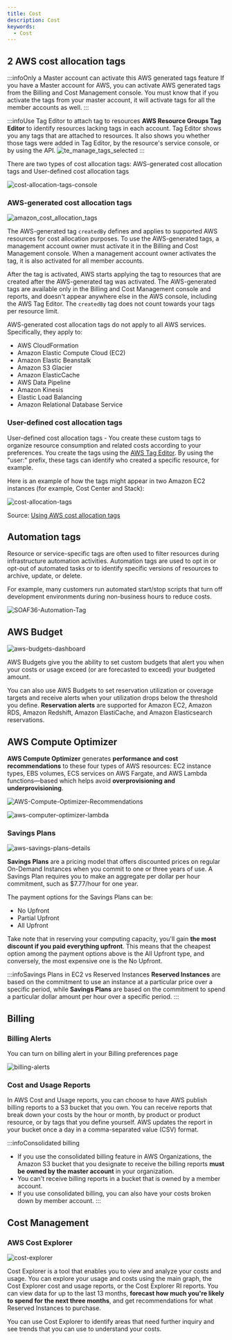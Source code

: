 ```yaml
---
title: Cost
description: Cost
keywords:
  - Cost
---
```


## 2 AWS cost allocation tags

:::infoOnly a Master account can activate this AWS generated tags feature
If you have a Master account for AWS, you can activate AWS generated tags from the Billing and Cost Management console. You must know that if you activate the tags from your master account, it will activate tags for all the member accounts as well.
:::

:::infoUse Tag Editor to attach tag to resources
**AWS Resource Groups Tag Editor** to identify resources lacking tags in each account. Tag Editor shows you any tags that are attached to resources. It also shows you whether those tags were added in Tag Editor, by the resource's service console, or by using the API.
![te_manage_tags_selected](/img/aws/management/cost/te_manage_tags_selected.png)
:::

There are two types of cost allocation tags: AWS-generated cost allocation tags and User-defined cost allocation tags 

![cost-allocation-tags-console](/img/aws/management/cost/cost-allocation-tags-console.png)

### AWS-generated cost allocation tags

![amazon_cost_allocation_tags](/img/aws/management/cost/amazon_cost_allocation_tags.png)


The AWS-generated tag `createdBy` defines and applies to supported AWS resources for cost allocation purposes. To use the AWS-generated tags, a management account owner must activate it in the Billing and Cost Management console. When a management account owner activates the tag, it is also activated for all member accounts.

After the tag is activated, AWS starts applying the tag to resources that are created after the AWS-generated tag was activated. The AWS-generated tags are available only in the Billing and Cost Management console and reports, and doesn't appear anywhere else in the AWS console, including the AWS Tag Editor. The `createdBy` tag does not count towards your tags per resource limit.

AWS-generated cost allocation tags do not apply to all AWS services. Specifically, they apply to:

- AWS CloudFormation
- Amazon Elastic Compute Cloud (EC2)
- Amazon Elastic Beanstalk
- Amazon S3 Glacier
- Amazon ElasticCache
- AWS Data Pipeline
- Amazon Kinesis
- Elastic Load Balancing
- Amazon Relational Database Service

### User-defined cost allocation tags

User-defined cost allocation tags - You create these custom tags to organize resource consumption and related costs according to your preferences. You create the tags using the [AWS Tag Editor](https://docs.aws.amazon.com/awsconsolehelpdocs/latest/gsg/tag-editor.html). By using the "user:" prefix, these tags can identify who created a specific resource, for example.

Here is an example of how the tags might appear in two Amazon EC2 instances (for example, Cost Center and Stack):

![cost-allocation-tags](/img/aws/other/cost-allocation-tags.png)

Source: [Using AWS cost allocation tags](https://docs.aws.amazon.com/awsaccountbilling/latest/aboutv2/cost-alloc-tags.html)

## Automation tags

Resource or service-specific tags are often used to filter resources during infrastructure automation activities. Automation tags are used to opt in or opt-out of automated tasks or to identify specific versions of resources to archive, update, or delete. 

For example, many customers run automated start/stop scripts that turn off development environments during non-business hours to reduce costs.

![SOAF36-Automation-Tag](/img/aws/management/cost/SOAF36-Automation-Tags.png)


## AWS Budget

![aws-budgets-dashboard](/img/aws/management/cost/aws-budgets-dashboard.png)

AWS Budgets give you the ability to set custom budgets that alert you when your costs or usage exceed (or are forecasted to exceed) your budgeted amount.

You can also use AWS Budgets to set reservation utilization or coverage targets and receive alerts when your utilization drops below the threshold you define. **Reservation alerts** are supported for Amazon EC2, Amazon RDS, Amazon Redshift, Amazon ElastiCache, and Amazon Elasticsearch reservations.

## AWS Compute Optimizer

**AWS Compute Optimizer** generates **performance and cost recommendations** to these four  types of AWS resources: EC2 instance types, EBS volumes, ECS services on AWS Fargate, and AWS Lambda functions—based which helps avoid **overprovisioning and underprovisioning**.

![AWS-Compute-Optimizer-Recommendations](/img/aws/management/cost/AWS-Compute-Optimizer-Recommendations.png)

![aws-computer-optimizer-lambda](/img/aws/management/cost/aws-computer-optimizer-lambda.png)

### Savings Plans

![aws-savings-plans-details](/img/aws/management/cost/aws-savings-plans-details.jpg)

**Savings Plans** are a pricing model that offers discounted prices on regular On-Demand Instances when you commit to one or three years of use. A Savings Plan requires you to make an aggregate per dollar per hour commitment, such as $7.77/hour for one year.

The payment options for the Savings Plans can be:

- No Upfront
- Partial Upfront
- All Upfront

Take note that in reserving your computing capacity, you'll gain **the most discount if you paid everything upfront**. This means that the cheapest option among the payment options above is the All Upfront type, and conversely, the most expensive one is the No Upfront.

:::infoSavings Plans in EC2 vs Reserved Instances
**Reserved Instances** are based on the commitment to use an instance at a particular price over a specific period, while **Savings Plans** are based on the commitment to spend a particular dollar amount per hour over a specific period.
:::


## Billing

### Billing Alerts

You can turn on billing alert in your Billing preferences page

![billing-alerts](/img/aws/management/cost/billing-alerts.png)

### Cost and Usage Reports

In AWS Cost and Usage reports, you can choose to have AWS publish billing reports to a S3 bucket that you own. You can receive reports that break down your costs by the hour or month, by product or product resource, or by tags that you define yourself. AWS updates the report in your bucket once a day in a comma-separated value (CSV) format. 

:::infoConsolidated billing
- If you use the consolidated billing feature in AWS Organizations, the Amazon S3 bucket that you designate to receive the billing reports **must be owned by the master account** in your organization. 
- You can't receive billing reports in a bucket that is owned by a member account. 
- If you use consolidated billing, you can also have your costs broken down by member account.
:::

## Cost Management

### AWS Cost Explorer

![cost-explorer](/img/aws/management/cost/cost-explorer.png)

Cost Explorer is a tool that enables you to view and analyze your costs and usage. You can explore your usage and costs using the main graph, the Cost Explorer cost and usage reports, or the Cost Explorer RI reports. You can view data for up to the last 13 months, **forecast how much you're likely to spend for the next three months**, and get recommendations for what Reserved Instances to purchase. 

You can use Cost Explorer to identify areas that need further inquiry and see trends that you can use to understand your costs.